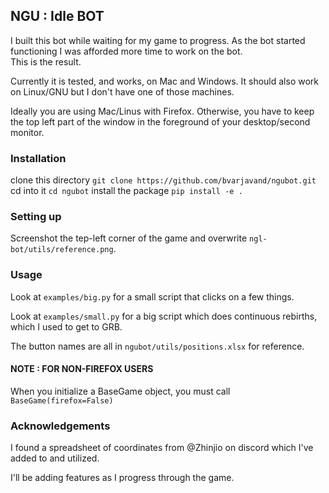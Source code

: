 ## NGU : Idle BOT

I built this bot while waiting for my game to progress. As the bot started functioning I was afforded more time to work on the bot.  
This is the result.

Currently it is tested, and works, on Mac and Windows.
It should also work on Linux/GNU but I don't have one of those machines.

Ideally you are using Mac/Linus with Firefox.
Otherwise, you have to keep the top left part of the window in the foreground of your desktop/second monitor.

### Installation

clone this directory `git clone https://github.com/bvarjavand/ngubot.git`
cd into it `cd ngubot`
install the package `pip install -e .`

### Setting up

Screenshot the tep-left corner of the game and overwrite `ngl-bot/utils/reference.png`.

### Usage

Look at `examples/big.py` for a small script that clicks on a few things.

Look at `examples/small.py` for a big script which does continuous rebirths, which I used to get to GRB.

The button names are all in `ngubot/utils/positions.xlsx` for reference.

#### NOTE : FOR NON-FIREFOX USERS

When you initialize a BaseGame object, you must call `BaseGame(firefox=False)`

### Acknowledgements

I found a spreadsheet of coordinates from @Zhinjio on discord which I've added to and utilized.

I'll be adding features as I progress through the game.
